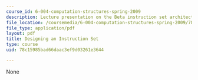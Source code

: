 ```yaml
---
course_id: 6-004-computation-structures-spring-2009
description: Lecture presentation on the Beta instruction set architecture and compilation.
file_location: /coursemedia/6-004-computation-structures-spring-2009/78c15985bad66daac3ef9d03261e3644_MIT6_004s09_lec10.pdf
file_type: application/pdf
layout: pdf
title: Designing an Instruction Set
type: course
uid: 78c15985bad66daac3ef9d03261e3644

---
```

None
